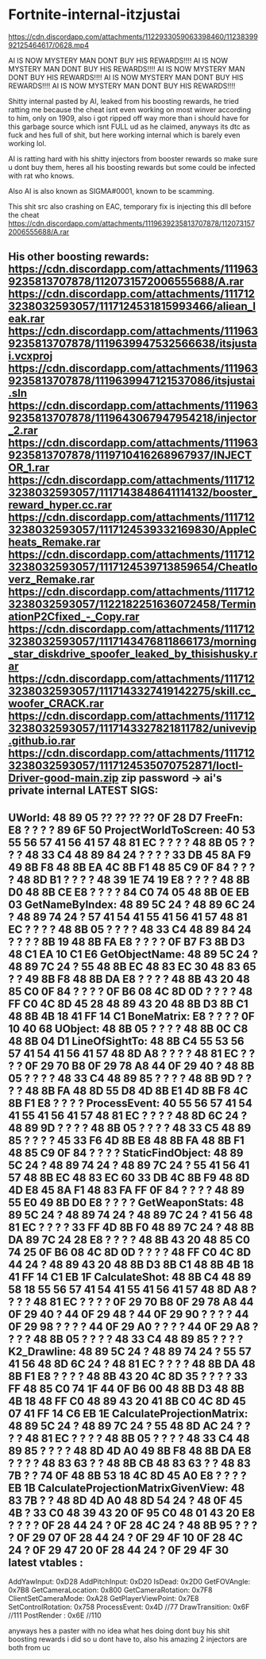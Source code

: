 # Fortnite-internal-itzjustai

https://cdn.discordapp.com/attachments/1122933059063398460/1123839992125464617/0628.mp4

AI IS NOW MYSTERY MAN DONT BUY HIS REWARDS!!!!
AI IS NOW MYSTERY MAN DONT BUY HIS REWARDS!!!!
AI IS NOW MYSTERY MAN DONT BUY HIS REWARDS!!!!
AI IS NOW MYSTERY MAN DONT BUY HIS REWARDS!!!!
AI IS NOW MYSTERY MAN DONT BUY HIS REWARDS!!!!

Shitty internal pasted by AI, leaked from his boosting rewards, he tried ratting me because the cheat isnt even working on most winver according to him, only on 1909, also i got ripped off way more than i should have for this garbage source which isnt FULL ud as he claimed, anyways its dtc as fuck and hes full of shit, but here working internal which is barely even working lol. 

AI is ratting hard with his shitty injectors from booster rewards so make sure u dont buy them, heres all his boosting rewards but some could be infected with rat who knows.

Also AI is also known as SIGMA#0001, known to be scamming.

This shit src also crashing on EAC, temporary fix is injecting this dll before the cheat https://cdn.discordapp.com/attachments/1119639235813707878/1120731572006555688/A.rar


His other boosting rewards:
https://cdn.discordapp.com/attachments/1119639235813707878/1120731572006555688/A.rar
https://cdn.discordapp.com/attachments/1117123238032593057/1117124531815993466/aliean_leak.rar
https://cdn.discordapp.com/attachments/1119639235813707878/1119639947532566638/itsjustai.vcxproj
https://cdn.discordapp.com/attachments/1119639235813707878/1119639947121537086/itsjustai.sln
https://cdn.discordapp.com/attachments/1119639235813707878/1119643067947954218/injector_2.rar
https://cdn.discordapp.com/attachments/1119639235813707878/1119710416268967937/INJECTOR_1.rar
https://cdn.discordapp.com/attachments/1117123238032593057/1117143848641114132/booster_reward_hyper.cc.rar
https://cdn.discordapp.com/attachments/1117123238032593057/1117124539332169830/AppleCheats_Remake.rar
https://cdn.discordapp.com/attachments/1117123238032593057/1117124539713859654/Cheatloverz_Remake.rar
https://cdn.discordapp.com/attachments/1117123238032593057/1122182251636072458/TerminationP2Cfixed_-_Copy.rar
https://cdn.discordapp.com/attachments/1117123238032593057/1117143476811866173/morning_star_diskdrive_spoofer_leaked_by_thisishusky.rar
https://cdn.discordapp.com/attachments/1117123238032593057/1117143327419142275/skill.cc_woofer_CRACK.rar
https://cdn.discordapp.com/attachments/1117123238032593057/1117143327821811782/univevip.github.io.rar
https://cdn.discordapp.com/attachments/1117123238032593057/1117124535070752871/Ioctl-Driver-good-main.zip
zip password -> ai's private internal
LATEST SIGS:
---------------
UWorld: 48 89 05 ?? ?? ?? ?? 0F 28 D7
FreeFn: E8 ? ? ? ? 89 6F 50
ProjectWorldToScreen: 40 53 55 56 57 41 56 41 57 48 81 EC ? ? ? ? 48 8B 05 ? ? ? ? 48 33 C4 48 89 84 24 ? ? ? ? 33 DB 45 8A F9 49 8B F8 48 8B EA 4C 8B F1 48 85 C9 0F 84 ? ? ? ? 48 8D B1 ? ? ? ? 48 39 1E 74 19 E8 ? ? ? ? 48 8B D0 48 8B CE E8 ? ? ? ? 84 C0 74 05 48 8B 0E EB 03
GetNameByIndex: 48 89 5C 24 ? 48 89 6C 24 ? 48 89 74 24 ? 57 41 54 41 55 41 56 41 57 48 81 EC ? ? ? ? 48 8B 05 ? ? ? ? 48 33 C4 48 89 84 24 ? ? ? ? 8B 19 48 8B FA E8 ? ? ? ? 0F B7 F3 8B D3 48 C1 EA 10 C1 E6
GetObjectName: 48 89 5C 24 ? 48 89 7C 24 ? 55 48 8B EC 48 83 EC 30 48 83 65 ? ? 49 8B F8 48 8B DA E8 ? ? ? ? 48 8B 43 20 48 85 C0 0F 84 ? ? ? ? 0F B6 08 4C 8D 0D ? ? ? ? 48 FF C0 4C 8D 45 28 48 89 43 20 48 8B D3 8B C1 48 8B 4B 18 41 FF 14 C1
BoneMatrix: E8 ? ? ? ? 0F 10 40 68
UObject: 48 8B 05 ? ? ? ? 48 8B 0C C8 48 8B 04 D1
LineOfSightTo: 48 8B C4 55 53 56 57 41 54 41 56 41 57 48 8D A8 ? ? ? ? 48 81 EC ? ? ? ? 0F 29 70 B8 0F 29 78 A8 44 0F 29 40 ? 48 8B 05 ? ? ? ? 48 33 C4 48 89 85 ? ? ? ? 48 8B 9D ? ? ? ? 48 8B FA 48 8D 55 D8 4D 8B E1 4D 8B F8 4C 8B F1 E8 ? ? ? ?
ProcessEvent: 40 55 56 57 41 54 41 55 41 56 41 57 48 81 EC ? ? ? ? 48 8D 6C 24 ? 48 89 9D ? ? ? ? 48 8B 05 ? ? ? ? 48 33 C5 48 89 85 ? ? ? ? 45 33 F6 4D 8B E8 48 8B FA 48 8B F1 48 85 C9 0F 84 ? ? ? ?
StaticFindObject: 48 89 5C 24 ? 48 89 74 24 ? 48 89 7C 24 ? 55 41 56 41 57 48 8B EC 48 83 EC 60 33 DB 4C 8B F9 48 8D 4D E8 45 8A F1 48 83 FA FF 0F 84 ? ? ? ? 48 89 55 E0 49 8B D0 E8 ? ? ? ?
GetWeaponStats: 48 89 5C 24 ? 48 89 74 24 ? 48 89 7C 24 ? 41 56 48 81 EC ? ? ? ? 33 FF 4D 8B F0 48 89 7C 24 ? 48 8B DA 89 7C 24 28 E8 ? ? ? ? 48 8B 43 20 48 85 C0 74 25 0F B6 08 4C 8D 0D ? ? ? ? 48 FF C0 4C 8D 44 24 ? 48 89 43 20 48 8B D3 8B C1 48 8B 4B 18 41 FF 14 C1 EB 1F
CalculateShot: 48 8B C4 48 89 58 18 55 56 57 41 54 41 55 41 56 41 57 48 8D A8 ? ? ? ? 48 81 EC ? ? ? ? 0F 29 70 B8 0F 29 78 A8 44 0F 29 40 ? 44 0F 29 48 ? 44 0F 29 90 ? ? ? ? 44 0F 29 98 ? ? ? ? 44 0F 29 A0 ? ? ? ? 44 0F 29 A8 ? ? ? ? 48 8B 05 ? ? ? ? 48 33 C4 48 89 85 ? ? ? ?
K2_Drawline: 48 89 5C 24 ? 48 89 74 24 ? 55 57 41 56 48 8D 6C 24 ? 48 81 EC ? ? ? ? 48 8B DA 48 8B F1 E8 ? ? ? ? 48 8B 43 20 4C 8D 35 ? ? ? ? 33 FF 48 85 C0 74 1F 44 0F B6 00 48 8B D3 48 8B 4B 18 48 FF C0 48 89 43 20 41 8B C0 4C 8D 45 07 41 FF 14 C6 EB 1E
CalculateProjectionMatrix: 48 89 5C 24 ? 48 89 7C 24 ? 55 48 8D AC 24 ? ? ? ? 48 81 EC ? ? ? ? 48 8B 05 ? ? ? ? 48 33 C4 48 89 85 ? ? ? ? 48 8D 4D A0 49 8B F8 48 8B DA E8 ? ? ? ? 48 83 63 ? ? 48 8B CB 48 83 63 ? ? 48 83 7B ? ? 74 0F 48 8B 53 18 4C 8D 45 A0 E8 ? ? ? ? EB 1B
CalculateProjectionMatrixGivenView: 48 83 7B ? ? 48 8D 4D A0 48 8D 54 24 ? 48 0F 45 4B ? 33 C0 48 39 43 20 0F 95 C0 48 01 43 20 E8 ? ? ? ? 0F 28 44 24 ? 0F 28 4C 24 ? 48 8B 95 ? ? ? ? 0F 29 07 0F 28 44 24 ? 0F 29 4F 10 0F 28 4C 24 ? 0F 29 47 20 0F 28 44 24 ? 0F 29 4F 30
latest vtables :
----------------
AddYawInput: 0xD28
AddPitchInput: 0xD20
IsDead: 0x2D0
GetFOVAngle: 0x7B8
GetCameraLocation: 0x800
GetCameraRotation: 0x7F8
ClientSetCameraMode: 0xA28
GetPlayerViewPoint: 0x7E8
SetControlRotation: 0x758
ProcessEvent: 0x4D //77
DrawTransition: 0x6F //111
PostRender : 0x6E //110

anyways hes a paster with no idea what hes doing dont buy his shit boosting rewards i did so u dont have to, also his amazing 2 injectors are both from uc

